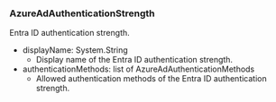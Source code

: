 ### AzureAdAuthenticationStrength
Entra ID authentication strength.

- displayName: System.String
  - Display name of the Entra ID authentication strength.
- authenticationMethods: list of AzureAdAuthenticationMethods
  - Allowed authentication methods of the Entra ID authentication strength.
